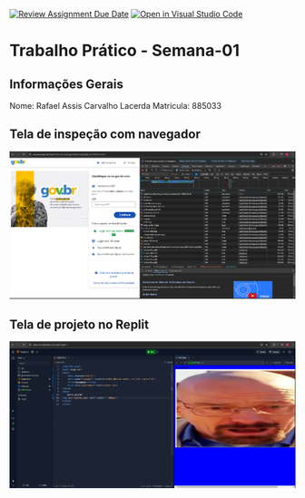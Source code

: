 [![Review Assignment Due Date](https://classroom.github.com/assets/deadline-readme-button-22041afd0340ce965d47ae6ef1cefeee28c7c493a6346c4f15d667ab976d596c.svg)](https://classroom.github.com/a/egWsXDcZ)
[![Open in Visual Studio Code](https://classroom.github.com/assets/open-in-vscode-2e0aaae1b6195c2367325f4f02e2d04e9abb55f0b24a779b69b11b9e10269abc.svg)](https://classroom.github.com/online_ide?assignment_repo_id=18223617&assignment_repo_type=AssignmentRepo)
# Trabalho Prático - Semana-01

## Informações Gerais
Nome: Rafael Assis Carvalho Lacerda
Matricula: 885033

## Tela de inspeção com navegador
![alt text](Ferramentadesenvolvedor.png)

## Tela de projeto no Replit
![alt text](Sitehelloworld.png)

